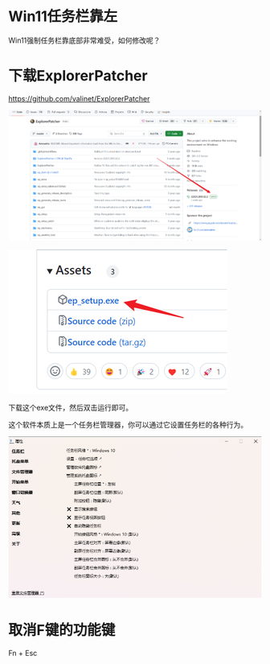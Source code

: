 # Win11任务栏靠左

Win11强制任务栏靠底部非常难受，如何修改呢？

# 下载ExplorerPatcher

https://github.com/valinet/ExplorerPatcher

![image-20240109044452908](../img/image-20240109044452908.png)

![image-20240109044510861](img/image-20240109044510861.png)

下载这个exe文件，然后双击运行即可。

这个软件本质上是一个任务栏管理器，你可以通过它设置任务栏的各种行为。

![image-20240109044815915](img/image-20240109044815915.png)

# 取消F键的功能键

Fn + Esc
